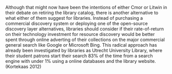 
Although that might now have been the intentions of either Cmor or Litwin in
their debate on retiring the library catalog, there is another alternative to
what either of them suggest for libraries. Instead of purchasing a commercial
discovery system or deploying one of the open-source discovery layer alternatives,
libraries should consider if their rate-of-return on their technology investment
for resource discovery would be better spent through online adverting of their
collections on the major commercial general search like Google or Microsoft
Bing. This radical approach has already been investigated by libraries as 
Utrecht University Library, where their student patrons start their search 
83% of the time from a search engine with under 1% using a online databases and
the library website. (Kortekaas 2012)   
